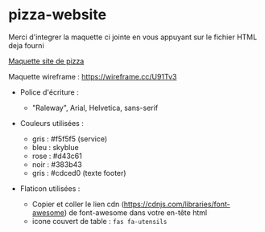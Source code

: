 # pizza-website

Merci d'integrer la maquette ci jointe en vous appuyant sur le fichier HTML deja fourni

[Maquette site de pizza](maquette.pdf)

Maquette wireframe : https://wireframe.cc/U91Tv3

* Police d'écriture :
    * "Raleway", Arial, Helvetica, sans-serif

* Couleurs utilisées :
    * gris : #f5f5f5 (service)
    * bleu : skyblue
    * rose : #d43c61
    * noir : #383b43
    * gris : #cdced0 (texte footer)

* Flaticon utilisées :
    * Copier et coller le lien cdn (https://cdnjs.com/libraries/font-awesome) de font-awesome dans votre en-tête html 
    * icone couvert de table : `fas fa-utensils`



